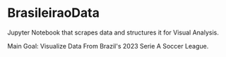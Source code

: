 # BrasileiraoData
Jupyter Notebook that scrapes data and structures it for Visual Analysis.

Main Goal: Visualize Data From Brazil's 2023 Serie A Soccer League.
